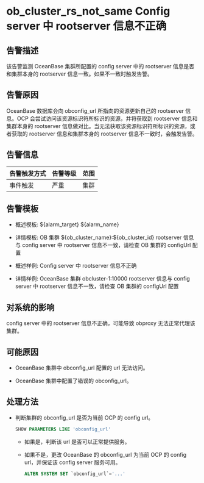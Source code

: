 # ob_cluster_rs_not_same Config server 中 rootserver 信息不正确

## 告警描述

该告警监测 OceanBase 集群所配置的 config server 中的 rootserver 信息是否和集群本身的 rootserver 信息一致。如果不一致时触发告警。

## 告警原因

OceanBase 数据库会向 obconfig_url 所指向的资源更新自己的 rootserver 信息。OCP 会尝试访问该资源标识符所标识的资源，并将获取到 rootserver 信息和集群本身的 rootserver 信息做对比。当无法获取该资源标识符所标识的资源，或者获取的 rootserver 信息和集群本身的 rootserver 信息不一致时，会触发告警。

## 告警信息

| 告警触发方式 | 告警等级 | 范围 |
|--------|------|----|
| 事件触发   | 严重   | 集群 |

## 告警模板

* 概述模板: \${alarm_target} ${alarm_name}

* 详情模板: OB 集群 \${ob_cluster_name}:${ob_cluster_id} rootserver 信息与 config server 中 rootserver 信息不一致，请检查 OB 集群的 configUrl 配置

* 概述样例: Config server 中 rootserver 信息不正确

* 详情样例: OceanBase 集群 obcluster-1:10000 rootserver 信息与 config server 中 rootserver 信息不一致，请检查 OB 集群的 configUrl 配置

## 对系统的影响

config server 中的 rootserver 信息不正确，可能导致 obproxy 无法正常代理该集群。

## 可能原因

* OceanBase 集群中 obconfig_url 配置的 url 无法访问。

* OceanBase 集群中配置了错误的 obconfig_url。

## 处理方法

* 判断集群的 obconfig_url 是否为当前 OCP 的 config url。

  ```sql
  SHOW PARAMETERS LIKE 'obconfig_url'
  ```

  * 如果是，判断该 url 是否可以正常提供服务。

  * 如果不是，更改 OceanBase 的 obconfig_url 为当前 OCP 的 config url，并保证该 config server 服务可用。

    ```sql
    ALTER SYSTEM SET `obconfig_url`='...'
    ```

